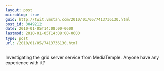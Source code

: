 ```yaml
---
layout: post
microblog: true
guid: http://twit.vmstan.com/2010/01/05/7413736130.html
post_id: 3049212
date: 2010-01-05T14:08:00-0600
lastmod: 2010-01-05T14:08:00-0600
type: post
url: /2010/01/05/7413736130.html
---
```

Investigating the grid server service from MediaTemple. Anyone have any experience with it?
